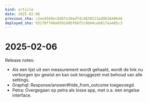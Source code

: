 ```yaml
---
kind: article
date: 2025-02-06
previous_sha: c2ae4569ec9d6fe38edfdc4830223ad863640648
deployed_sha: 931f8ff40a959148bf66f2c9b04ceb817ea485c3
---
```


# 2025-02-06

Release notes:

* Als een lijst uit een measurement wordt gehaald, wordt de link nu verborgen ipv gewist en kan ook teruggezet met behoud van alle settings.
* Graphql: Response/answer#hide_from_outcome toegevoegd.
* Petra: Overgegaan op petra als losse app, met o.a. een engelse interface. 
